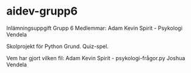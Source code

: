 # aidev-grupp6
Inlämningsuppgift Grupp 6
Medlemmar:
Adam
Kevin
Spirit - Psykologi
Vendela

Skolprojekt för Python Grund.
Quiz-spel.

Vem har gjort vilken fil:
Adam
Kevin
Spirit - psykologi-frågor.py
Joshua
Vendela

